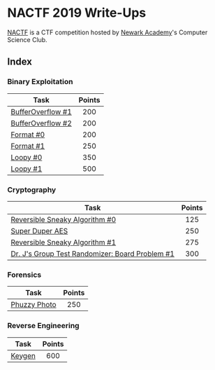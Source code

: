 # NACTF 2019 Write-Ups

[NACTF](https://www.nactf.com/) is a CTF competition hosted by [Newark Academy](https://www.newarka.edu/)'s Computer Science Club.

## Index

### Binary Exploitation

| Task                                                                | Points           |
|---------------------------------------------------------------------|:----------------:|
| [BufferOverflow #1](Binary%20Exploitation/BufferOverflow%20%231)    |        200       |
| [BufferOverflow #2](Binary%20Exploitation/BufferOverflow%20%232)    |        200       |
| [Format #0](Binary%20Exploitation/Format%20%230)                    |        200       |
| [Format #1](Binary%20Exploitation/Format%20%231)                    |        250       |
| [Loopy #0](Binary%20Exploitation/Loopy%20%230)                      |        350       |
| [Loopy #1](Binary%20Exploitation/Loopy%20%231)                      |        500       |

### Cryptography

| Task                                                                                                                               | Points           |
|------------------------------------------------------------------------------------------------------------------------------------|:----------------:|
| [Reversible Sneaky Algorithm #0](Cryptography/Reversible%20Sneaky%20Algorithm%20%230)                                              |        125       |
| [Super Duper AES](Cryptography/Super%20Duper%20AES)                                                                                |        250       |
| [Reversible Sneaky Algorithm #1](Cryptography/Reversible%20Sneaky%20Algorithm%20%231)                                              |        275       |
| [Dr. J's Group Test Randomizer: Board Problem #1](Cryptography/Dr.%20J's%20Group%20Test%20Randomizer%20Board%20Problem%20%231)    |        300       |

### Forensics

| Task                                                                | Points           |
|---------------------------------------------------------------------|:----------------:|
| [Phuzzy Photo](Forensics/Phuzzy%20Photo)                            |        250       |

### Reverse Engineering

| Task                                                                | Points           |
|---------------------------------------------------------------------|:----------------:|
| [Keygen](Reverse%20Engineering/Keygen)                              |        600       |
